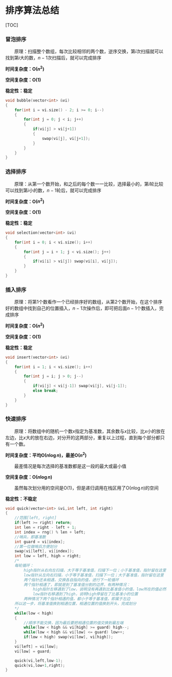 # 排序算法总结

[TOC]

### 冒泡排序

&emsp;&emsp;原理：扫描整个数组，每次比较相邻的两个数，逆序交换，第$i$次扫描就可以找到第$i$大的数，$n-1$次扫描后，就可以完成排序

**时间复杂度：O($n^2$)**

**空间复杂度：O(1)**

**稳定性：稳定**

```cpp
void bubble(vector<int> &vi)
{
    for(int i = vi.size() - 2; i >= 0; i--)
    {
        for(int j = 0; j < i; j++)
        {
            if(vi[j] > vi[j+1])
            {
                swap(vi[j], vi[j+1]);
            }
        }
    }
}
```

### 选择排序

&emsp;&emsp;原理：从第一个数开始，和之后的每个数一一比较，选择最小的，第$i$轮比较可以找到第$i$小的数，$n-1$轮后，就可以完成排序

**时间复杂度：O($n^2$)**

**空间复杂度：O(1)**

**稳定性：稳定**

```cpp
void selection(vector<int> &vi)
{
    for(int i = 0; i < vi.size(); i++)
    {
        for(int j = i + 1; j < vi.size(); j++)
        {
            if(vi[i] > vi[j]) swap(vi[i], vi[j]);
        }
    }
}
```

### 插入排序

&emsp;&emsp;原理：将第1个数看作一个已经排序好的数组，从第2个数开始，在这个排序好的数组中找到自己的位置插入，$n-1$次操作后，即可把后面$n-1$个数插入，完成排序

**时间复杂度：O($n^2$)**

**空间复杂度：O(1)**

**稳定性：稳定**

```cpp
void insert(vector<int> &vi)
{
    for(int i = 1; i < vi.size(); i++)
    {
        for(int j = i; j > 0; j--)
        {
            if(vi[j] < vi[j-1]) swap(vi[j], vi[j-1]);
            else break;
        }
    }
}
```

### 快速排序

&emsp;&emsp;原理：将数组中的随机一个数$x$指定为基准数，其余数与$x$比较，比$x$小的放在左边，比$x$大的放在右边，对分开的这两部分，重复以上过程，直到每个部分都只有一个数。

**时间复杂度：平均O($n\log{n}$)，最差O($n^2$)**

&emsp;&emsp;最差情况是每次选择的基准数都是这一段的最大或最小值

**空间复杂度：O($n\log{n}$)**

&emsp;&emsp;虽然每次划分用的空间是O(1)，但是递归调用在栈区用了O($n\log{n}$)的空间

**稳定性：不稳定**

```cpp
void quick(vector<int> &vi,int left, int right)
{
    //范围[left, right]
    if(left >= right) return;
    int len = right - left + 1;
    int index = rng() % len + left;
    //哨兵，即基准数
    int guard = vi[index];
    //第一位做哨兵方便划分
    swap(vi[left], vi[index]);
    int low = left, high = right;
    /*
    每轮循环：
        high指针从右向左扫描，大于等于基准值，扫描下一位；小于基准值，指针留在这里
        low指针从左向右扫描，小于等于基准值，扫描下一位；大于基准值，指针留在这里
        两个指针还未相遇，交换各自指向的值，进行下一轮循环
        两个指针相遇了，即就是到了基准值分割的边界，有两种情况：
            high指针左移遇到了low，说明没有再遇到比基准值小的值，low所在的值必然小于等于基准值
            low指针右移遇到了high，说明high停留在了比基准小的位置
        两种情况下两个指针相遇的值，都小于等于基准值，即属于左边
    所以这一步，将基准值换到相遇位置，相遇位置的值换到开头，完成划分
    */
    while(low < high)
    {
        //顺序不能交换，因为最后要把相遇位置的值交换到最左端
        while(low < high && vi[high] >= guard) high--;
        while(low < high && vi[low] <= guard) low++;
        if(low < high) swap(vi[low], vi[high]);
    }
    vi[left] = vi[low];
    vi[low] = guard;

    quick(vi,left,low-1);
    quick(vi,low+1,right);
}
```

